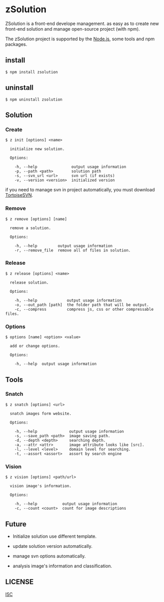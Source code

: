 zSolution
=======

ZSolution is a front-end develope management.
as easy as to create new front-end solution and manage open-source project (with npm).

The zSolution project is supported by the [Node.js](https://github.com/nodejs/node), some tools and npm packages.

## install

```
$ npm install zsolution
```

## uninstall

```
$ npm uninstall zsolution
```

## Solution

### Create
```
$ z init [options] <name>

  initialize new solution.

  Options:

    -h, --help               output usage information
    -p, --path <path>        solution path
    -s, --svn_url <url>      svn url (if exists)
    -v, --version <version>  initialized version
```

if you need to manage svn in project automatically, you must download [TortoiseSVN](https://tortoisesvn.net/).

### Remove
```
$ z remove [options] [name]

  remove a solution.

  Options:

    -h, --help         output usage information
    -r, --remove_file  remove all of files in solution.
```

### Release
```
$ z release [options] <name>

  release solution.

  Options:

    -h, --help             output usage information
    -o, --out_path [path]  the folder path that will be output.
    -c, --compress         compress js, css or other compressable files.
```

### Options
```
$ options [name] <option> <value>

  add or change options.

  Options:

    -h, --help  output usage information
```

## Tools

### Snatch
```
$ z snatch [options] <url>

  snatch images form website.

  Options:

    -h, --help              output usage information
    -s, --save_path <path>  image saving path.
    -d, --depth <depth>     searching depth.
    -a, --attr <attr>       image attribute looks like [src].
    -l, --level <level>     domain level for searching.
    -t, --assort <assort>   assort by search engine
```

### Vision
```
$ z vision [options] <path/url>

  vision image's information.

  Options:

    -h, --help           output usage information
    -c, --count <count>  count for image descriptions
```

## Future

* Initialize solution use different template.
* update solution version automatically.
* manage svn options automatically.

* analysis image's information and classification.

## LICENSE
[ISC](http://opensource.org/licenses/ISC)
